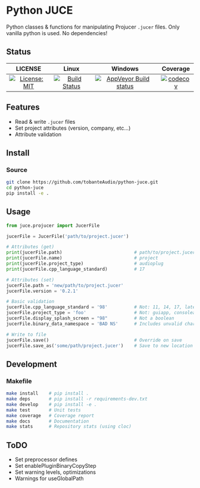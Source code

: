 # Python JUCE

Python classes & functions for manipulating Projucer `.jucer` files. Only vanilla python is used. No dependencies!

## Status

|                                                   LICENSE                                                   |                                                             Linux                                                             |                                                                        Windows                                                                        |                                                                  Coverage                                                                  |
| :---------------------------------------------------------------------------------------------------------: | :---------------------------------------------------------------------------------------------------------------------------: | :---------------------------------------------------------------------------------------------------------------------------------------------------: | :----------------------------------------------------------------------------------------------------------------------------------------: |
| [![License: MIT](https://img.shields.io/badge/License-MIT-yellow.svg)](https://opensource.org/licenses/MIT) | [![Build Status](https://travis-ci.org/tobanteAudio/modEQ.svg?branch=master)](https://travis-ci.org/tobanteAudio/python-juce) | [![AppVeyor Build status](https://img.shields.io/appveyor/ci/tobanteAudio/python-juce.svg)](https://ci.appveyor.com/project/tobanteAudio/python-juce) | [![codecov](https://codecov.io/gh/tobanteAudio/python-juce/branch/master/graph/badge.svg)](https://codecov.io/gh/tobanteAudio/python-juce) |

## Features

- Read & write `.jucer` files
- Set project attributes (version, company, etc...)
- Attribute validation

## Install

### Source

```sh
git clone https://github.com/tobanteAudio/python-juce.git
cd python-juce
pip install -e .
```

## Usage

```python
from juce.projucer import JucerFile

jucerFile = JucerFile('path/to/project.jucer')

# Attributes (get)
print(jucerFile.path)                           # path/to/project.jucer
print(jucerFile.name)                           # project
print(jucerFile.project_type)                   # audioplug
print(jucerFile.cpp_language_standard)          # 17

# Attributes (set)
jucerFile.path = 'new/path/to/project.jucer'
jucerFile.version = '0.2.1'

# Basic validation
jucerFile.cpp_language_standard = '98'          # Not: 11, 14, 17, latest
jucerFile.project_type = 'foo'                  # Not: guiapp, consoleapp, library, dll, audioplug
jucerFile.display_splash_screen = "98"          # Not a boolean
jucerFile.binary_data_namespace = 'BAD NS'      # Includes unvalid char (space)

# Write to file
jucerFile.save()                                # Override on save
jucerFile.save_as('some/path/project.jucer')    # Save to new location

```

## Development

### Makefile

```sh
make install    # pip install .
make deps       # pip install -r requirements-dev.txt
make develop    # pip install -e .
make test       # Unit tests
make coverage   # Coverage report
make docs       # Documentation
make stats      # Repository stats (using cloc)
```

## ToDO

- Set preprocessor defines
- Set enablePluginBinaryCopyStep
- Set warning levels, optimizations
- Warnings for useGlobalPath
